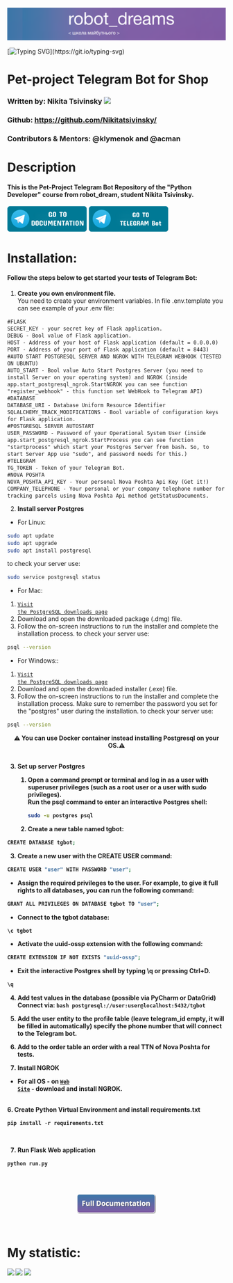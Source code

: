 ![Image alt](https://github.com/Nikitatsivinsky/pictures/blob/main/rd3.png)

[![Typing SVG](https://readme-typing-svg.herokuapp.com?font=Fira+Code&weight=600&size=30&duration=4000&pause=1500&color=805FA6&width=500&lines=%D0%92%D1%87%D0%B8%D0%BC%D0%BE+%D0%BA%D0%BE%D0%B4%D1%83%D0%B2%D0%B0%D1%82%D0%B8+%D0%BC%D0%B0%D0%B9%D0%B1%D1%83%D1%82%D0%BD%D1%94...;%D0%92%D1%87%D0%B8%D0%BC%D0%BE+%D0%B2%D0%B5%D1%80%D1%81%D1%82%D0%B0%D1%82%D0%B8+%D0%BC%D0%B0%D0%B9%D0%B1%D1%83%D1%82%D0%BD%D1%94...;%D0%92%D1%87%D0%B8%D0%BC%D0%BE+%D1%82%D0%B5%D1%81%D1%82%D1%83%D0%B2%D0%B0%D1%82%D0%B8+%D0%BC%D0%B0%D0%B9%D0%B1%D1%83%D1%82%D0%BD%D1%94...)](https://git.io/typing-svg)

Pet-project Telegram Bot for Shop
===============================================

### Written by: Nikita Tsivinsky ![](https://komarev.com/ghpvc/?username=Nikitatsivinsky)
### Github: https://github.com/Nikitatsivinsky/
### Contributors & Mentors: @klymenok and @acman
# Description
#### This is the Pet-Project Telegram Bot Repository of the "Python Developer" course from robot_dream, student Nikita Tsivinsky.
[![](https://github.com/AngelOfDeath-UA/angelofdeath-ua.github.io/blob/main/img/button_doc.png)](https://angelofdeath-ua.github.io/)                       [![](https://raw.githubusercontent.com/AngelOfDeath-UA/angelofdeath-ua.github.io/main/img/button.png)](https://t.me/nike_shop_delivery_bot)

# Installation:
#### Follow the steps below to get started your tests of Telegram Bot:
1. <b>Create you own environment file.</b> <br>
You need to create your environment variables. In file .env.template you can see example of your .env file:
```env
#FLASK
SECRET_KEY - your secret key of Flask application.
DEBUG - Bool value of Flask application.
HOST - Address of your host of Flask application (default = 0.0.0.0)
PORT - Address of your port of Flask application (default = 8443)
#AUTO START POSTGRESQL SERVER AND NGROK WITH TELEGRAM WEBHOOK (TESTED ON UBUNTU)
AUTO_START - Bool value Auto Start Postgres Server (you need to install Server on your operating system) and NGROK (inside app.start_postgresql_ngrok.StartNGROK you can see function "register_webhook" - this function set WebHook to Telegram API)
#DATABASE
DATABASE_URI - Database Uniform Resource Identifier
SQLALCHEMY_TRACK_MODIFICATIONS - Bool variable of configuration keys for Flask application.
#POSTGRESQL SERVER AUTOSTART
USER_PASSWORD - Password of your Operational System User (inside app.start_postgresql_ngrok.StartProcess you can see function "startprocess" which start your Postgres Server from bash. So, to start Server App use "sudo", and password needs for this.)
#TELEGRAM
TG_TOKEN - Token of your Telegram Bot.
#NOVA POSHTA
NOVA_POSHTA_API_KEY - Your personal Nova Poshta Api Key (Get it!)
COMPANY_TELEPHONE - Your personal or your company telephone number for tracking parcels using Nova Poshta Api method getStatusDocuments.
```
2. <b>Install server Postgres</b> <br>
* For Linux:
```bash
sudo apt update                           
sudo apt upgrade
sudo apt install postgresql
```
to check your server use:
```bash
sudo service postgresql status 
```
* For Mac:
1. <code>[Visit the PostgreSQL downloads page](https://www.postgresql.org/download/macosx/)</code>
2. Download and open the downloaded package (.dmg) file.
3. Follow the on-screen instructions to run the installer and complete the installation process.
to check your server use:
```bash
psql --version  
```
* For Windows::
1. <code>[Visit the PostgreSQL downloads page](https://www.postgresql.org/download/windows/)</code>
2. Download and open the downloaded installer (.exe) file.
3. Follow the on-screen instructions to run the installer and complete the installation process. Make sure to remember the password you set for the "postgres" user during the installation.
to check your server use:
```bash
psql --version  
```

<div align="center"><b>⚠️ You can use Docker container instead installing Postgresql on your OS.⚠️<b></div>
<br>

3. <b>Set up server Postgres</b> <br>
  
   1. Open a command prompt or terminal and log in as a user with superuser privileges (such as a root user or a user with sudo privileges). <br>
      Run the psql command to enter an interactive Postgres shell:
      ```bash
      sudo -u postgres psql
      ```
   2. Create a new table named tgbot:
 ```bash
 CREATE DATABASE tgbot;
 ```
   3. Create a new user with the CREATE USER command:
 ```bash
 CREATE USER "user" WITH PASSWORD "user";
 ```
  
 * Assign the required privileges to the user. For example, to give it full rights to all databases, you can run the following command:
 ```bash
 GRANT ALL PRIVILEGES ON DATABASE tgbot TO "user";
 ```
  
 * Connect to the tgbot database:
 ```bash
 \c tgbot
 ```
  
 * Activate the uuid-ossp extension with the following command:
 ```bash
 CREATE EXTENSION IF NOT EXISTS "uuid-ossp";
 ```
  
 * Exit the interactive Postgres shell by typing \q or pressing Ctrl+D.
 ```bash
 \q
 ```
4. <b>Add test values in the database (possible via PyCharm or DataGrid)</b><br>
Connect via: ```bash postgresql://user:user@localhost:5432/tgbot ```
  1. Add the user entity to the profile table (leave telegram_id empty, it will be filled in automatically)
specify the phone number that will connect to the Telegram bot.
  2. Add to the order table an order with a real TTN of Nova Poshta for tests.

5. <b>Install NGROK</b><br>
 * For all OS - on <code>[Web Site](https://ngrok.com/download)</code> - download and install NGROK.
<br>
6. <b>Create Python Virtual Environment and install requirements.txt</b> <br>
  
```python
pip install -r requirements.txt 
```
<br>
  
7. <b> Run Flask Web application</b> <br>

```bash
python run.py
```
<br>
<br>
<p align="center">
  <a href="https://nikitatsivinsky.github.io/telegram/telegrambot.html">
    <img src="https://github.com/Nikitatsivinsky/pictures/blob/main/telegram_documentation.png" alt="Image alt" />
  </a>
</p>
<br>


# My statistic:
![](https://github-profile-summary-cards.vercel.app/api/cards/profile-details?username=Nikitatsivinsky&theme=solarized_dark)
![](https://github-profile-summary-cards.vercel.app/api/cards/stats?username=Nikitatsivinsky&theme=solarized_dark)
![](http://github-profile-summary-cards.vercel.app/api/cards/repos-per-language?username=Nikitatsivinsky&theme=solarized_dark)


